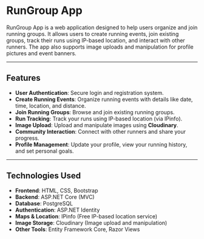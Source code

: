 # RunGroup App

RunGroup App is a web application designed to help users organize and join running groups. It allows users to create running events, join existing groups, track their runs using IP-based location, and interact with other runners. The app also supports image uploads and manipulation for profile pictures and event banners.

---

## Features

- **User Authentication**: Secure login and registration system.
- **Create Running Events**: Organize running events with details like date, time, location, and distance.
- **Join Running Groups**: Browse and join existing running groups.
- **Run Tracking**: Track your runs using IP-based location (via IPinfo).
- **Image Upload**: Upload and manipulate images using **Cloudinary**.
- **Community Interaction**: Connect with other runners and share your progress.
- **Profile Management**: Update your profile, view your running history, and set personal goals.

---

## Technologies Used

- **Frontend**: HTML, CSS, Bootstrap
- **Backend**: ASP.NET Core (MVC)
- **Database**: PostgreSQL
- **Authentication**: ASP.NET Identity
- **Maps & Location**: IPinfo (Free IP-based location service)
- **Image Storage**: Cloudinary (Image upload and manipulation)
- **Other Tools**: Entity Framework Core, Razor Views
